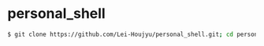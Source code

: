 # personal_shell

```bash
$ git clone https://github.com/Lei-Houjyu/personal_shell.git; cd personal_shell; bash install.sh
```
